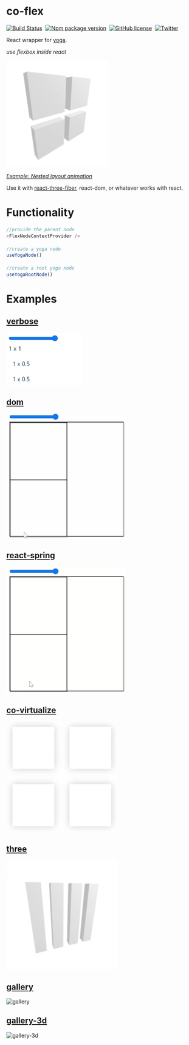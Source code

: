 # co-flex

[![Build Status](https://img.shields.io/github/workflow/status/cocoss-org/co-flex/Depolyment)](https://github.com/cocoss-org/co-flex/actions)&nbsp;
[![Npm package version](https://badgen.net/npm/v/co-flex)](https://npmjs.com/package/co-flex)&nbsp;
[![GitHub license](https://img.shields.io/github/license/cocoss-org/co-flex.svg)](https://github.com/cocoss-org/co-flex/blob/master/LICENSE)&nbsp;
[![Twitter](https://badgen.net/badge/icon/twitter?icon=twitter&label)](https://twitter.com/BelaBohlender)

React wrapper for [yoga](https://github.com/facebook/yoga).

_use flexbox inside react_

![nested](images/nested.gif)

[_Example: Nested layout animation_](https://cocoss-org.github.io/co-flex/three-spring-virtualized)

Use it with [react-three-fiber](https://github.com/pmndrs/react-three-fiber), react-dom, or whatever works with react.

# Functionality

```typescript
//provide the parent node
<FlexNodeContextProvider />

//create a yoga node
useYogaNode()

//create a root yoga node
useYogaRootNode()
```

# Examples

## [verbose](https://cocoss-org.github.io/co-flex/verbose)

![verbose](images/verbose.gif)

## [dom](https://cocoss-org.github.io/co-flex/dom)

![dom](images/dom.gif)

## [react-spring](https://cocoss-org.github.io/co-flex/dom-spring)

![spring](images/spring.gif)

## [co-virtualize](https://cocoss-org.github.io/co-flex/dom-spring-virtualized)

![virtualized](images/virtualized.gif)

## [three](https://cocoss-org.github.io/co-flex/three-spring-virtualized)

![three](images/three.gif)

## [gallery](https://cocoss-org.github.io/co-flex/gallery)

![gallery](images/gallery.gif)


## [gallery-3d](https://cocoss-org.github.io/co-flex/gallery-3d)

![gallery-3d](images/gallery-3d.gif)
